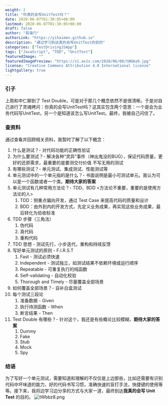 ```yaml
---
weight: 2
title: "你真的会写UnitTest吗？"
date: 2020-06-07T01:30:05+08:00
lastmod: 2020-06-07T01:30:05+08:00
draft: false
author: "易海门"
authorLink: "https://yihaimen.github.io"
description: "通过学习到达真的会写UnitTest的目的"
categories: ["TestDrivingJSApp"]
tags: ["JavaScript", "TDD", "UnitTest"]
featuredImage: ""
featuredImagePreview: "https://s1.ax1x.com/2020/06/08/tWOAa9.jpg"
license: "Creative Commons Attribution 4.0 International license"
lightgallery: true
---
```


### 引子
上周和中仁聊到了 Test Double，可是对于那几个概念依然不是很清晰。于是对自己进行了灵魂拷问：你真的会写UnitTest吗？这其实包含两个意思：一个是会为业务代码写UnitTest，另一个是知道该怎么写UnitTest。最终，我被自己问住了。

### 查资料
通过查看并回顾相关资料，我暂时了解了以下概念：
1. 什么是测试？- 对代码功能的正确性验证
2. 为什么要测试？- 解决各种“灵异”事件（神出鬼没的BUG），保证代码质量，更好的还原需求，最重要的是要测交付价值 不写无用的测试
3. 有哪些测试？- 单元测试、集成测试、性能测试等
4. 单元测试中的一个单元指的是什么？- 书面说明是最小可测试单元。我认为可以是一个函数或者一个类。**期待大家的答案**
5. 单元测试有几种常用方法论？- TDD、BDD <方法论不重要，重要的是使用方法论的人>
   1. TDD：侧重点偏向开发，通过 Test Case 来提高代码的质量和设计
   2. BDD：由外到内的开发方式，先定义业务成果，再实现这些业务成果，最后转化为验收标准
6. TDD 步骤（三角法）
   1. 伪代码
   2. 真代码
   3. 重构代码
7. TDD 思想 - 测试先行，小步迭代，重构和持续反馈
8. 写好单元测试的原则 - F.I.R.S.T
   1. Fast - 测试必须快速
   2. Independent - 测试独立，如测试结果不依赖环境或运行顺序
   3. Repeatable - 可重复执行的纯函数
   4. Self-validating - 自动化校验
   5. Thorough and Timely - 尽量覆盖全部场景
9. 如何覆盖全部场景？- 自补白盒测试
10. 每个测试三段论
    1.  准备数据 - Given
    2.  执行待测函数 - When
    3.  断言结果 - Then
11. Test Double 有哪些？- 针对这个，我还是有些概论比较模糊，**期待大家的答案**
    1.  Dummy
    2.  Fake
    3.  Stub
    4.  Mock
    5.  Spy

### 结语
为了写好一个单元测试，需要知道和理解的不仅仅是上边那些，比如还需要有识别代码中坏味道的能力，好的代码书写习惯，准确快速的盲打手法，快捷键的使用等等。接下来，我将边学习边分享的方式与大家一道，最终到达**我真的会写 Unit Test** 的目的。
![tWbbz8.png](https://s1.ax1x.com/2020/06/08/tWbbz8.png)